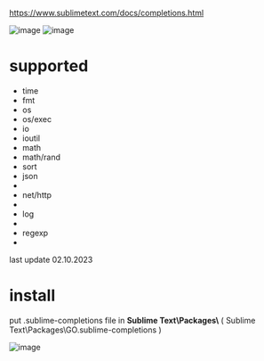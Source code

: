 https://www.sublimetext.com/docs/completions.html

![image](https://github.com/v3sp4n/GO-sublime_completions/assets/57196133/99e542c4-2c82-4b2e-b87f-544d656c7042)
![image](https://github.com/v3sp4n/GO-sublime_completions/assets/57196133/7960b74d-0331-4785-9d46-11b5531027ab)

<H1>supported</H1>
<ul>
  <li>time</li>
  <li>fmt</li>
  <li>os</li>
  <li>os/exec</li>
  <li>io</li>
  <li>ioutil</li>
  <li>math</li>
  <li>math/rand</li>
  <li>sort</li>
  <li>json<li>
  <li>net/http<li>
  <li>log<li>
  <li>regexp<li>
</ul>
last update 02.10.2023

<H1>install</H1>
put .sublime-completions file in <b>Sublime Text\Packages\</b> ( Sublime Text\Packages\GO.sublime-completions )
<br>

![image](https://github.com/v3sp4n/GO-sublime_completions/assets/57196133/f787335a-d6f5-4511-862d-37994ca84a8f)


